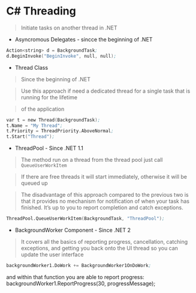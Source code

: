 ﻿# C# Threading
> Initiate tasks on another thread in .NET

- Asyncromous Delegates - sincce the beginning of .NET
```s
Action<string> d = BackgroundTask;
d.BeginInvoke("BeginInvoke", null, null);
```

- Thread Class 
> Since the beginning of .NET

> Use this approach if need a dedicated thread for a single task that is running for the lifetime 

> of the application

```s
var t = new Thread(BackgroundTask);
t.Name = "My Thread";
t.Priority = ThreadPriority.AboveNormal;
t.Start("Thread");
```

- ThreadPool - Since .NET 1.1

> The method run on a thread from the thread pool just call `QueueUserWorkItem`

> If there are free threads it will start immediately, otherwise it will be queued up

> The disadvantage of this approach compared to the previous two is that it provides no mechanism for notification of when your task has finished. It’s up to you to report completion and catch exceptions.

```s
ThreadPool.QueueUserWorkItem(BackgroundTask, "ThreadPool");
```

- BackgroundWorker Component - Since .NET 2

> It covers all the basics of reporting progress, cancellation, catching exceptions, and getting you back onto the UI thread so you can update the user interface

```s
backgroundWorker1.DoWork += BackgroundWorker1OnDoWork;
```
and within that function you are able to report progress:
backgroundWorker1.ReportProgress(30, progressMessage);

